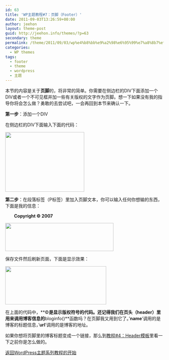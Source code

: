 ```yaml
---
id: 63
title: 'WP主题教程#7：页脚（Footer）'
date: 2011-09-03T13:26:59+00:00
author: jeehon
layout: theme-post
guid: http://jeehon.info/themes/?p=63
secondary: theme
permalink: /theme/2011/09/03/wp%e4%b8%bb%e9%a2%98%e6%95%99%e7%a8%8b7%ef%bc%9a%e9%a1%b5%e8%84%9a%ef%bc%88footer%ef%bc%89/
categories:
  - WP themes
tags:
  - footer
  - theme
  - wordpress
  - 主题
---
```

本节的内容是关于**页脚**的，将非常的简单。你需要在侧边栏的DIV下面添加一个DIV或者一个不可见框并加一些有关版权的文字作为页脚。想一下如果没有我的指导你将会怎么做？勇敢的去尝试吧，一会再回到本节来确认一下。

**第一步**：添加一个DIV

在侧边栏的DIV下面输入下面的代码：
  
<strong style="margin-left:2em;"><div id=”footer”></strong>**</div>**
  
[<img src="http://jeehon.info/log/files/2011/08/add-footer.gif" alt="" title="add-footer" width="251" height="189" class="aligncenter size-full wp-image-846" />](http://jeehon.info/log/files/2011/08/add-footer.gif)

**第二步**：在段落标签（P标签）里加入页脚文本，你可以输入任何你想输的东西，下面是我的信息：
  
<strong style="margin-left:2em;"><p>Copyright &#169; 2007 <?php bloginfo(‘name’); ?></p></strong>
  
[<img src="http://jeehon.info/log/files/2011/08/add-footer-text.gif" alt="" title="add-footer-text" width="344" height="89" class="aligncenter size-full wp-image-847" />](http://jeehon.info/log/files/2011/08/add-footer-text.gif)
  
保存文件然后刷新页面，下面是显示效果：
  
[<img src="http://jeehon.info/log/files/2011/08/footer.gif" alt="" title="footer" width="321" height="121" class="aligncenter size-full wp-image-848" />](http://jeehon.info/log/files/2011/08/footer.gif)

在上面的代码中，**&#169;**是显示版权符号的代码。还记得我们在页头（header）里用来调用博客信息的**bloginfo()**函数吗？在页脚我又用到它了。’**name**’调用的是博客的标题信息，’**url**’调用的是博客的地址。

如果你想将页脚里的博客标题变成一个链接，那么到[教程#4：Header模板](http://jeehon.info/log/2011/08/09/wp%E4%B8%BB%E9%A2%98%E6%95%99%E7%A8%8B-4%EF%BC%9Aheader%E6%A8%A1%E6%9D%BF/)里看一下之前你是怎么做的。

[返回WordPress主题系列教程的开始](http://jeehon.info/themes/)